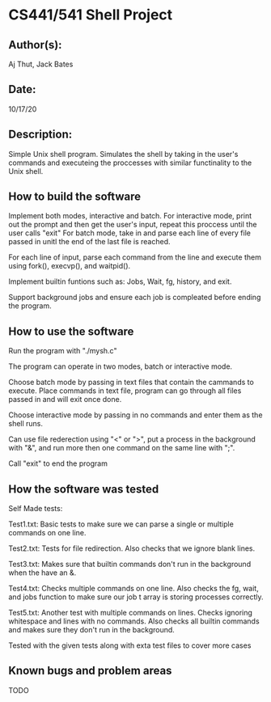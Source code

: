 # CS441/541 Shell Project

## Author(s):

Aj Thut, Jack Bates

## Date:

10/17/20


## Description:

Simple Unix shell program. Simulates the shell by taking in the user's commands and executeing the proccesses with similar functinality to the Unix shell.


## How to build the software

Implement both modes, interactive and batch.
For interactive mode, print out the prompt and then get the user's input, repeat this proccess until the user calls "exit"
For batch mode, take in and parse each line of every file passed in unitl the end of the last file is reached.

For each line of input, parse each command from the line and execute them using fork(), execvp(), and waitpid(). 

Implement builtin funtions such as: Jobs, Wait, fg, history, and exit.

Support background jobs and ensure each job is compleated before ending the program.


## How to use the software

Run the program with "./mysh.c"

The program can operate in two modes, batch or interactive mode.

Choose batch mode by passing in text files that contain the cammands to execute.
Place commands in text file, program can go through all files passed in and will exit once done.

Choose interactive mode by passing in no commands and enter them as the shell runs.


Can use file rederection using "<" or ">", put a process in the background with "&", and run more then one command on the same line with ";".

Call "exit" to end the program



## How the software was tested

Self Made tests:

Test1.txt: Basic tests to make sure we can parse a single or multiple commands on one line. 

Test2.txt: Tests for file redirection. Also checks that we ignore blank lines.

Test3.txt: Makes sure that builtin commands don't run in the background when the have an &.

Test4.txt: Checks multiple commands on one line. Also checks the fg, wait, and jobs function to make sure our job t array is storing processes correctly.  

Test5.txt: Another test with multiple commands on lines. Checks ignoring whitespace and lines with no commands. Also checks all builtin commands and makes sure they don't run in the background.  


Tested with the given tests along with exta test files to cover more cases


## Known bugs and problem areas

TODO
